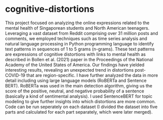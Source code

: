 # cognitive-distortions
This project focused on analyzing the online expressions related to the mental health of Singaporean students and North American teenagers. Leveraging a vast dataset from Reddit comprising over 31 million posts and comments, we employed techniques such as time series analysis and natural language processing in Python programming language to identify text patterns in sequences of 1 to 5 grams (n-grams). These text patterns are expressions of cognitive distortions with links to mental health as described in Bollen et al. (2021) paper in the Proceedings of the National Academy of the United States of America. Our findings have yielded interesting results, revealing an unexpected trend in distortions post-COVID-19 that are region-specific. I have further analyzed the data in more detail including using large language models (RoBERTa and Sentence BERT). RoBERTa was used in the main detection algorithm, giving us the score of the positive, neutral, and negative probability of a sentence (basically a kind of sentimental analysis). I used SentenceBERT for topic modeling to give further insights into which distortions are more common. </br>
Code can be run seperately on each dataset (I divided the dataset into five parts and calculated for each part separately, which were later merged).
